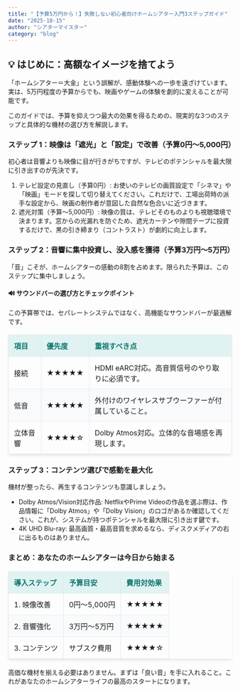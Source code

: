 ```yaml
---
title: "【予算5万円から！】失敗しない初心者向けホームシアター入門3ステップガイド"
date: "2025-10-15"
author: "シアターマイスター"
category: "blog"
---
```


## 💡 はじめに：高額なイメージを捨てよう

「ホームシアター＝大金」という誤解が、感動体験への一歩を遠ざけています。実は、5万円程度の予算からでも、映画やゲームの体験を劇的に変えることが可能です。

このガイドでは、予算を抑えつつ最大の効果を得るための、現実的な3つのステップと具体的な機材の選び方を解説します。

### ステップ 1：映像は「遮光」と「設定」で改善（予算0円〜5,000円）

初心者は音響よりも映像に目が行きがちですが、テレビのポテンシャルを最大限に引き出すのが先決です。

1.  テレビ設定の見直し（予算0円）:
    お使いのテレビの画質設定で「シネマ」や「映画」モードを探して切り替えてください。これだけで、工場出荷時の派手な設定から、映画の制作者が意図した自然な色合いに近づきます。
2.  遮光対策（予算〜5,000円）:
    映像の質は、テレビそのものよりも視聴環境で決まります。窓からの光漏れを防ぐため、遮光カーテンや隙間テープに投資するだけで、黒の引き締まり（コントラスト）が劇的に向上します。

### ステップ 2：音響に集中投資し、没入感を獲得（予算3万円〜5万円）

「音」こそが、ホームシアターの感動の8割を占めます。限られた予算は、このステップに集中しましょう。

#### 🔊 サウンドバーの選び方とチェックポイント

この予算帯では、セパレートシステムではなく、高機能なサウンドバーが最適解です。

<table style="width: 100%; border-collapse: collapse; margin: 20px 0; box-shadow: 0 4px 6px -1px rgba(0, 0, 0, 0.1);">
  <thead style="background-color: #e0f2f1; color: #0f766e;">
    <tr>
      <th style="padding: 12px; text-align: left; border: 1px solid #e2e8f0;">項目</th>
      <th style="padding: 12px; text-align: left; border: 1px solid #e2e8f0;">優先度</th>
      <th style="padding: 12px; text-align: left; border: 1px solid #e2e8f0;">重視すべき点</th>
    </tr>
  </thead>
  <tbody>
    <tr>
      <td style="padding: 12px; border: 1px solid #e2e8f0;">接続</td>
      <td style="padding: 12px; border: 1px solid #e2e8f0;">★★★★★</td>
      <td style="padding: 12px; border: 1px solid #e2e8f0;">HDMI eARC対応。高音質信号のやり取りに必須です。</td>
    </tr>
    <tr>
      <td style="padding: 12px; border: 1px solid #e2e8f0; background-color: #f8fafc;">低音</td>
      <td style="padding: 12px; border: 1px solid #e2e8f0; background-color: #f8fafc;">★★★★★</td>
      <td style="padding: 12px; border: 1px solid #e2e8f0; background-color: #f8fafc;">外付けのワイヤレスサブウーファーが付属していること。</td>
    </tr>
    <tr>
      <td style="padding: 12px; border: 1px solid #e2e8f0;">立体音響</td>
      <td style="padding: 12px; border: 1px solid #e2e8f0;">★★★★☆</td>
      <td style="padding: 12px; border: 1px solid #e2e8f0;">Dolby Atmos対応。立体的な音場感を再現します。</td>
    </tr>
  </tbody>
</table>

### ステップ 3：コンテンツ選びで感動を最大化

機材が整ったら、再生するコンテンツも意識しましょう。

* Dolby Atmos/Vision対応作品: NetflixやPrime Videoの作品を選ぶ際は、作品情報に「Dolby Atmos」や「Dolby Vision」のロゴがあるか確認してください。これが、システムが持つポテンシャルを最大限に引き出す鍵です。
* 4K UHD Blu-ray: 最高画質・最高音質を求めるなら、ディスクメディアの右に出るものはありません。

### まとめ：あなたのホームシアターは今日から始まる

<table style="width: 100%; border-collapse: collapse; margin: 20px 0; box-shadow: 0 4px 6px -1px rgba(0, 0, 0, 0.1);">
  <thead style="background-color: #e0f2f1; color: #0f766e;">
    <tr>
      <th style="padding: 12px; text-align: left; border: 1px solid #e2e8f0;">導入ステップ</th>
      <th style="padding: 12px; text-align: left; border: 1px solid #e2e8f0;">予算目安</th>
      <th style="padding: 12px; text-align: left; border: 1px solid #e2e8f0;">費用対効果</th>
    </tr>
  </thead>
  <tbody>
    <tr>
      <td style="padding: 12px; border: 1px solid #e2e8f0;">1. 映像改善</td>
      <td style="padding: 12px; border: 1px solid #e2e8f0;">0円〜5,000円</td>
      <td style="padding: 12px; border: 1px solid #e2e8f0;">★★★★★</td>
    </tr>
    <tr>
      <td style="padding: 12px; border: 1px solid #e2e8f0; background-color: #f8fafc;">2. 音響強化</td>
      <td style="padding: 12px; border: 1px solid #e2e8f0; background-color: #f8fafc;">3万円〜5万円</td>
      <td style="padding: 12px; border: 1px solid #e2e8f0; background-color: #f8fafc;">★★★★★</td>
    </tr>
    <tr>
      <td style="padding: 12px; border: 1px solid #e2e8f0;">3. コンテンツ</td>
      <td style="padding: 12px; border: 1px solid #e2e8f0;">サブスク費用</td>
      <td style="padding: 12px; border: 1px solid #e2e8f0;">★★★★☆</td>
    </tr>
  </tbody>
</table>

高価な機材を揃える必要はありません。まずは「良い音」を手に入れること。これがあなたのホームシアターライフの最高のスタートになります。

